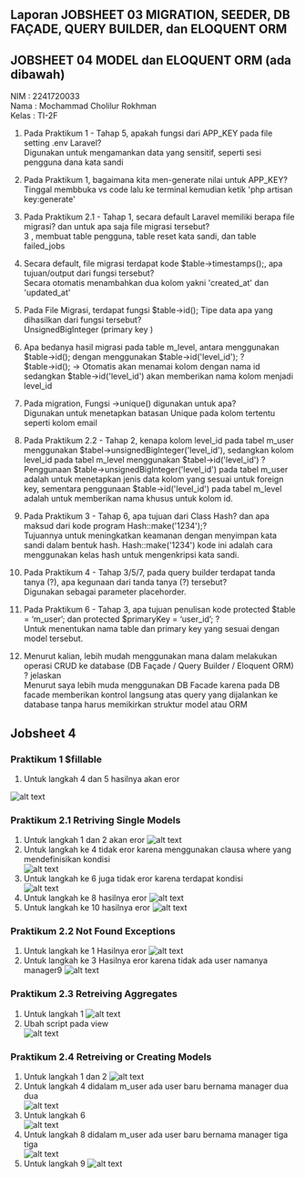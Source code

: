
## Laporan JOBSHEET 03 MIGRATION, SEEDER, DB FAÇADE, QUERY BUILDER, dan ELOQUENT ORM

 ## JOBSHEET 04 MODEL dan ELOQUENT ORM (ada dibawah)


NIM : 2241720033 <br>
Nama : Mochammad Cholilur Rokhman <br>
Kelas : TI-2F

1. Pada Praktikum 1 - Tahap 5, apakah fungsi dari APP_KEY pada file setting .env Laravel? <br>
   Digunakan untuk mengamankan data yang sensitif, seperti sesi pengguna dana kata sandi

2. Pada Praktikum 1, bagaimana kita men-generate nilai untuk APP_KEY? <br>
    Tinggal membbuka vs code lalu ke terminal kemudian ketik 'php artisan key:generate'

3. Pada Praktikum 2.1 - Tahap 1, secara default Laravel memiliki berapa file migrasi? dan untuk apa saja file migrasi tersebut? <br>
    3 , membuat table pengguna, table reset kata sandi, dan table failed_jobs

4. Secara default, file migrasi terdapat kode $table->timestamps();, apa tujuan/output dari fungsi tersebut? <br>
    Secara otomatis menambahkan dua kolom yakni 'created_at' dan 'updated_at'

5. Pada File Migrasi, terdapat fungsi $table->id(); Tipe data apa yang dihasilkan dari fungsi tersebut? <br>
    UnsignedBigInteger (primary key
    )
6. Apa bedanya hasil migrasi pada table m_level, antara menggunakan $table->id(); dengan menggunakan $table->id('level_id'); ? <br>
    $table->id(); -> Otomatis akan menamai kolom dengan nama id
    sedangkan $table->id('level_id') akan memberikan nama kolom menjadi level_id

7. Pada migration, Fungsi ->unique() digunakan untuk apa? <br>
    Digunakan untuk menetapkan batasan Unique pada kolom tertentu seperti kolom email

8. Pada Praktikum 2.2 - Tahap 2, kenapa kolom level_id pada tabel m_user
   menggunakan $tabel->unsignedBigInteger('level_id'), sedangkan kolom level_id pada tabel m_level menggunakan $tabel->id('level_id') ? <br>
   Penggunaan $table->unsignedBigInteger('level_id') pada tabel m_user adalah untuk menetapkan jenis data kolom yang sesuai untuk foreign key, sementara penggunaan $table->id('level_id') pada tabel m_level adalah untuk memberikan nama khusus untuk kolom id.

9. Pada Praktikum 3 - Tahap 6, apa tujuan dari Class Hash? dan apa maksud dari kode program Hash::make('1234');? <br>
    Tujuannya untuk meningkatkan keamanan dengan menyimpan kata sandi dalam bentuk hash.
    Hash::make('1234') kode ini adalah cara menggunakan kelas hash untuk mengenkripsi kata sandi.

10. Pada Praktikum 4 - Tahap 3/5/7, pada query builder terdapat tanda tanya (?), apa kegunaan dari tanda tanya (?) tersebut? <br>
    Digunakan sebagai parameter placehorder.

11. Pada Praktikum 6 - Tahap 3, apa tujuan penulisan kode protected $table = ‘m_user’; dan protected $primaryKey = ‘user_id’; ? <br>
    Untuk menentukan nama table dan primary key yang sesuai dengan model tersebut.
12. Menurut kalian, lebih mudah menggunakan mana dalam melakukan operasi CRUD ke database (DB Façade / Query Builder / Eloquent ORM) ? jelaskan <br>
    Menurut saya lebih muda menggunakan DB Facade karena pada DB facade 
    memberikan kontrol langsung atas query yang dijalankan ke database tanpa harus memikirkan struktur model atau ORM


## Jobsheet 4
### Praktikum 1 $fillable

1. Untuk langkah 4 dan 5 hasilnya akan eror

![alt text](image.png)

### Praktikum 2.1 Retriving Single Models

1. Untuk langkah 1 dan 2 akan eror
![alt text](image-1.png)
2. Untuk langkah ke 4 tidak eror karena menggunakan clausa where yang mendefinisikan kondisi <br>
![alt text](image-2.png)
3. Untuk langkah ke 6 juga tidak eror karena terdapat kondisi <br>
![alt text](image-3.png)
4. Untuk langkah ke 8 hasilnya eror
![alt text](image-4.png)
5. Untuk langkah ke 10 hasilnya eror
![alt text](image-5.png)

### Praktikum 2.2 Not Found Exceptions

1. Untuk langkah ke 1 Hasilnya eror
![alt text](image-6.png)
2. Untuk langkah ke 3 Hasilnya eror karena tidak ada user namanya manager9
![alt text](image-7.png)

### Praktikum  2.3 Retreiving Aggregates

1. Untuk langkah 1
![alt text](image-8.png)
2. Ubah script pada view <br>
![alt text](image-9.png)

### Praktikum 2.4 Retreiving or Creating Models

1. Untuk langkah 1 dan 2 
![alt text](image-10.png)
2. Untuk langkah 4 didalam m_user ada user baru bernama manager dua dua <br>
![alt text](image-11.png)
3. Untuk langkah 6 <br>
![alt text](image-10.png)
4. Untuk langkah 8 didalam m_user ada user baru bernama manager tiga tiga <br>
![alt text](image-12.png)
5. Untuk langkah 9
![alt text](image-12.png)

